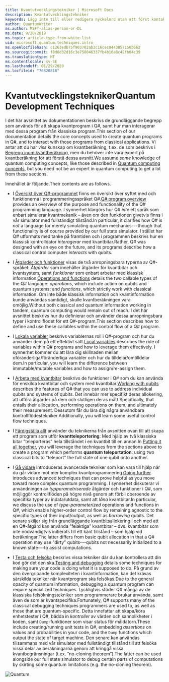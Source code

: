 ```yaml
---
title: Kvantutvecklingstekniker | Microsoft Docs
description: Kvantutvecklingstekniker
keywords: Lägg inte till eller redigera nyckelord utan att först kontakta den SEO-ansvarige.
author: QuantumWriter
ms.author: MSFT-alias-person-or-DL
ms.date: 9/20/2019
ms.topic: article-type-from-white-list
uid: microsoft.quantum.techniques.intro
ms.openlocfilehash: c1263edb75f903702ab3c16cec0443857150b662
ms.sourcegitcommit: f8d6d32d16c3e758046337fb4b16a8c42fb04c39
ms.translationtype: HT
ms.contentlocale: sv-SE
ms.lasthandoff: 01/29/2020
ms.locfileid: "76820818"
---
```

# <a name="quantum-development-techniques"></a><span data-ttu-id="6f705-104">Kvantutvecklingstekniker</span><span class="sxs-lookup"><span data-stu-id="6f705-104">Quantum Development Techniques</span></span>

<span data-ttu-id="6f705-105">I det här avsnittet av dokumentationen beskrivs de grundläggande begrepp som används för att skapa kvantprogram i Q#, samt hur man interagerar med dessa program från klassiska program.</span><span class="sxs-lookup"><span data-stu-id="6f705-105">This section of our documentation details the core concepts used to create quantum programs in Q#, and to interact with those programs from classical applications.</span></span>
<span data-ttu-id="6f705-106">Vi antar att du har *viss* kunskap om kvantberäkning, t.ex. de som beskrivs i [Begrepp inom kvantberäkning](xref:microsoft.quantum.concepts.intro), men du behöver inte vara expert på kvantberäkning för att förstå dessa avsnitt.</span><span class="sxs-lookup"><span data-stu-id="6f705-106">We assume *some* knowledge of quantum computing concepts, like those described in [Quantum computing concepts](xref:microsoft.quantum.concepts.intro), but you need not be an expert in quantum computing to get a lot from these sections.</span></span>

<span data-ttu-id="6f705-107">Innehållet är följande.</span><span class="sxs-lookup"><span data-stu-id="6f705-107">Their contents are as follows.</span></span>

- <span data-ttu-id="6f705-108">I [Översikt över Q#-programmet](xref:microsoft.quantum.techniques.file-structure) finns en översikt över syftet med och funktionerna i programmeringsspråket Q#.</span><span class="sxs-lookup"><span data-stu-id="6f705-108">[Q# program overview](xref:microsoft.quantum.techniques.file-structure) provides an overview of the purpose and functionality of the Q# programming language.</span></span> 
    <span data-ttu-id="6f705-109">I synnerhet klargörs hur Q# *inte* ett språk som enbart simulerar kvantmekanik – även om den funktionen givetvis finns i vår simulator med fullständigt tillstånd.</span><span class="sxs-lookup"><span data-stu-id="6f705-109">In particular, it clarifies how Q# is *not* a language for merely simulating quantum mechanics---though that functionality is of course provided by our full state simulator.</span></span> 
    <span data-ttu-id="6f705-110">I stället har Q# utformats med tanke på framtiden och i programmen beskrivs hur en klassisk kontrolldator *interagerar* med kvantbitar.</span><span class="sxs-lookup"><span data-stu-id="6f705-110">Rather, Q# was designed with an eye on the future, and its programs describe how a classical control computer *interacts* with qubits.</span></span> 

- <span data-ttu-id="6f705-111">I [Åtgärder och funktioner](xref:microsoft.quantum.techniques.opsandfunctions) visas de två anropningsbara typerna av Q#-språket: *Åtgärder* som innehåller åtgärder för kvantbitar och kvantsystem, samt *funktioner* som enbart arbetar med klassisk information.</span><span class="sxs-lookup"><span data-stu-id="6f705-111">[Operations and functions](xref:microsoft.quantum.techniques.opsandfunctions) details the two callable types of the Q# language: *operations*, which include action on qubits and quantum systems; and *functions*, which strictly work with classical information.</span></span> 
    <span data-ttu-id="6f705-112">Om inte både klassisk information och kvantinformation kunde användas samtidigt, skulle kvantberäkningen vara omöjlig.</span><span class="sxs-lookup"><span data-stu-id="6f705-112">Without both classical and quantum information working in tandem, quantum computing would remain out of reach.</span></span> 
    <span data-ttu-id="6f705-113">I det här avsnittet beskrivs hur du definierar och använder dessa anropningsbara typer i kontrollflödet för ett Q#-program.</span><span class="sxs-lookup"><span data-stu-id="6f705-113">This section describes how to define and use these callables within the control flow of a Q# program.</span></span>

- <span data-ttu-id="6f705-114">I [Lokala variabler](xref:microsoft.quantum.techniques.local-variables) beskrivs variablernas roll i Q#-program och hur du använder dem på ett effektivt sätt.</span><span class="sxs-lookup"><span data-stu-id="6f705-114">[Local variables](xref:microsoft.quantum.techniques.local-variables) describes the role of variables within Q# programs and how to leverage them effectively.</span></span> 
    <span data-ttu-id="6f705-115">I synnerhet kommer du att lära dig skillnaden mellan oföränderliga/föränderliga variabler och hur du tilldelar/omtilldelar dem.</span><span class="sxs-lookup"><span data-stu-id="6f705-115">In particular, you will learn the difference between immutable/mutable variables and how to assign/re-assign them.</span></span>

- <span data-ttu-id="6f705-116">I [Arbeta med kvantbitar](xref:microsoft.quantum.techniques.qubits) beskrivs de funktioner i Q# som du kan använda för enskilda kvantbitar och system med kvantbitar.</span><span class="sxs-lookup"><span data-stu-id="6f705-116">[Working with qubits](xref:microsoft.quantum.techniques.qubits) describes the features of Q# that you can use to address individual qubits and systems of qubits.</span></span> 
    <span data-ttu-id="6f705-117">Det innebär mer specifikt deras allokering, att utföra åtgärder på dem och slutligen deras mått.</span><span class="sxs-lookup"><span data-stu-id="6f705-117">Specifically, that entails their allocation, performing operations on them, and ultimately their measurement.</span></span> 
    <span data-ttu-id="6f705-118">Dessutom får du lära dig några användbara kontrollflödestekniker.</span><span class="sxs-lookup"><span data-stu-id="6f705-118">Additionally, you will learn some useful control flow techniques.</span></span>

- <span data-ttu-id="6f705-119">I [Färdigställa allt](xref:microsoft.quantum.techniques.puttingittogether) använder du teknikerna från avsnitten ovan till att skapa ett program som utför **kvantteleportering**: Med hjälp av två klassiska bitar ”teleporteras” hela tillståndet i en kvantbit till en annan.</span><span class="sxs-lookup"><span data-stu-id="6f705-119">In [Putting it all together](xref:microsoft.quantum.techniques.puttingittogether), you will leverage the techniques from the sections above to create a program which performs **quantum teleportation**: using two classical bits to "teleport" the full state of one qubit onto another.</span></span>

- <span data-ttu-id="6f705-120">I [Gå vidare](xref:microsoft.quantum.techniques.going-further) introduceras avancerade tekniker som kan vara till hjälp när du går vidare mot mer komplex kvantprogrammering.</span><span class="sxs-lookup"><span data-stu-id="6f705-120">[Going further](xref:microsoft.quantum.techniques.going-further) introduces advanced techniques that can prove helpful as you move toward more complex quantum programming.</span></span> 
    <span data-ttu-id="6f705-121">I synnerhet diskuterar vi användningen av *typparametriserade* åtgärder och funktioner i Q#, som möjliggör kontrollflöden på högre nivå genom att förbli oberoende av specifika typer av indata/utdata, samt att *låna* kvantbitar.</span><span class="sxs-lookup"><span data-stu-id="6f705-121">In particular, we discuss the use of *type-parameterized* operations and functions in Q#, which enable higher-order control flow by remaining agnostic to the specific types of their input/output, as well as *borrowing* qubits.</span></span> 
    <span data-ttu-id="6f705-122">Det senare skiljer sig från grundläggande kvantbitsallokering i och med att en Q#-åtgärd kan använda ”felaktiga” kvantbitar – dvs. kvantbitar som inte nödvändigtvis initierats till ett känt tillstånd – som hjälp vid beräkningar.</span><span class="sxs-lookup"><span data-stu-id="6f705-122">The latter differs from basic qubit allocation in that a Q# operation may use "dirty" qubits---qubits not necessarily initialized to a known state---to assist computations.</span></span>

- <span data-ttu-id="6f705-123">I [Testa och felsöka](xref:microsoft.quantum.techniques.testing-and-debugging) beskrivs vissa tekniker där du kan kontrollera att din kod gör det den ska.</span><span class="sxs-lookup"><span data-stu-id="6f705-123">[Testing and debugging](xref:microsoft.quantum.techniques.testing-and-debugging) details some techniques for making sure your code is doing what it is supposed to do.</span></span> 
    <span data-ttu-id="6f705-124">På grund av den övergripande komplexiteten i kvantinformation, kan det krävas särskilda tekniker när kvantprogram ska felsökas.</span><span class="sxs-lookup"><span data-stu-id="6f705-124">Due to the general opacity of quantum information, debugging a quantum program can require specialized techniques.</span></span> 
    <span data-ttu-id="6f705-125">Lyckligtvis stöder Q# många av de klassiska felsökningstekniker som programmerare brukar använda, samt även de som är kvantspecifika.</span><span class="sxs-lookup"><span data-stu-id="6f705-125">Fortunately, Q# supports many of the classical debugging techniques programmers are used to, as well as those that are quantum-specific.</span></span> <span data-ttu-id="6f705-126">Detta innefattar att skapa/köra enhetstester i Q#, bädda in *kontroller* av värden och sannolikheter i koden, samt `Dump`-funktioner som visar status för måldatorn.</span><span class="sxs-lookup"><span data-stu-id="6f705-126">These include creating/running unit tests in Q#, embedding *assertions* on values and probabilities in your code, and the `Dump` functions which output the state of target machine.</span></span> 
    <span data-ttu-id="6f705-127">Den senare kan användas tillsammans med vår simulator med fullständigt tillstånd till att felsöka vissa delar av beräkningarna genom att kringgå vissa kvantbegränsningar (t.ex. ”no-cloning theorem”).</span><span class="sxs-lookup"><span data-stu-id="6f705-127">The latter can be used alongside our full state simulator to debug certain parts of computations by skirting some quantum limitations (e.g. the no-cloning theorem).</span></span>


![Quantum](~/media/mobius_strip_preview.png)
